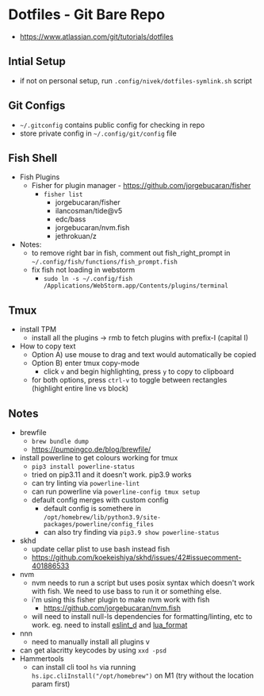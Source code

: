 # Dotfiles - Git Bare Repo

- https://www.atlassian.com/git/tutorials/dotfiles

## Intial Setup

- if not on personal setup, run `.config/nivek/dotfiles-symlink.sh` script

## Git Configs

- `~/.gitconfig` contains public config for checking in repo
- store private config in `~/.config/git/config` file

## Fish Shell

- Fish Plugins
  - Fisher for plugin manager - https://github.com/jorgebucaran/fisher
    - `fisher list`
      - jorgebucaran/fisher
      - ilancosman/tide@v5
      - edc/bass
      - jorgebucaran/nvm.fish
      - jethrokuan/z
- Notes:
  - to remove right bar in fish, comment out fish_right_prompt in `~/.config/fish/functions/fish_prompt.fish`
  - fix fish not loading in webstorm
    - `sudo ln -s ~/.config/fish /Applications/WebStorm.app/Contents/plugins/terminal`

## Tmux

- install TPM
  - install all the plugins -> rmb to fetch plugins with prefix-I (capital I)
- How to copy text
  - Option A) use mouse to drag and text would automatically be copied
  - Option B) enter tmux copy-mode
    - click `v` and begin highlighting, press `y` to copy to clipboard
  - for both options, press `ctrl-v` to toggle between rectangles (highlight entire line vs block)

## Notes

- brewfile
  - `brew bundle dump`
  - https://pumpingco.de/blog/brewfile/
- install powerline to get colours working for tmux
  - `pip3 install powerline-status`
  - tried on pip3.11 and it doesn't work. pip3.9 works
  - can try linting via `powerline-lint`
  - can run powerline via `powerline-config tmux setup`
  - default config merges with custom config
    - default config is somethere in `/opt/homebrew/lib/python3.9/site-packages/powerline/config_files`
    - can also try finding via `pip3.9 show powerline-status`
- skhd
  - update cellar plist to use bash instead fish
  - https://github.com/koekeishiya/skhd/issues/42#issuecomment-401886533
- nvm
  - nvm needs to run a script but uses posix syntax which doesn't work with fish. We need to use bass to run it or something else.
  - i'm using this fisher plugin to make nvm work with fish
    - https://github.com/jorgebucaran/nvm.fish
  - will need to install null-ls dependencies for formatting/linting, etc to work. eg. need to install [eslint_d](https://github.com/mantoni/eslint_d.js) and [lua_format](https://github.com/Koihik/LuaFormatter)
- nnn
  - need to manually install all plugins v
- can get alacritty keycodes by using `xxd -psd`
- Hammertools
  - can install cli tool `hs` via running `hs.ipc.cliInstall("/opt/homebrew")` on M1 (try without the location param first)
